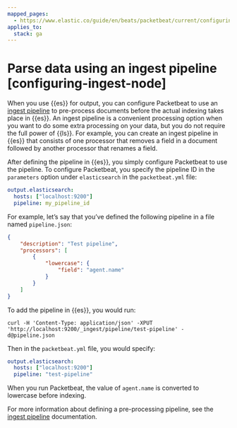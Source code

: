 ```yaml
---
mapped_pages:
  - https://www.elastic.co/guide/en/beats/packetbeat/current/configuring-ingest-node.html
applies_to:
  stack: ga
---
```


# Parse data using an ingest pipeline [configuring-ingest-node]

When you use {{es}} for output, you can configure Packetbeat to use an [ingest pipeline](docs-content://manage-data/ingest/transform-enrich/ingest-pipelines.md) to pre-process documents before the actual indexing takes place in {{es}}. An ingest pipeline is a convenient processing option when you want to do some extra processing on your data, but you do not require the full power of {{ls}}. For example, you can create an ingest pipeline in {{es}} that consists of one processor that removes a field in a document followed by another processor that renames a field.

After defining the pipeline in {{es}}, you simply configure Packetbeat to use the pipeline. To configure Packetbeat, you specify the pipeline ID in the `parameters` option under `elasticsearch` in the `packetbeat.yml` file:

```yaml
output.elasticsearch:
  hosts: ["localhost:9200"]
  pipeline: my_pipeline_id
```

For example, let’s say that you’ve defined the following pipeline in a file named `pipeline.json`:

```json
{
    "description": "Test pipeline",
    "processors": [
        {
            "lowercase": {
                "field": "agent.name"
            }
        }
    ]
}
```

To add the pipeline in {{es}}, you would run:

```shell
curl -H 'Content-Type: application/json' -XPUT 'http://localhost:9200/_ingest/pipeline/test-pipeline' -d@pipeline.json
```

Then in the `packetbeat.yml` file, you would specify:

```yaml
output.elasticsearch:
  hosts: ["localhost:9200"]
  pipeline: "test-pipeline"
```

When you run Packetbeat, the value of `agent.name` is converted to lowercase before indexing.

For more information about defining a pre-processing pipeline, see the [ingest pipeline](docs-content://manage-data/ingest/transform-enrich/ingest-pipelines.md) documentation.

